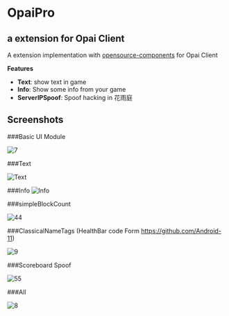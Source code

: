 #  OpaiPro
## a extension for Opai Client
A extension implementation with [opensource-components](https://github.com/opai-client/opensource-components) for Opai Client

**Features**
- **Text**: show text in game
- **Info**: Show some info from your game
- **ServerIPSpoof**: Spoof hacking in 花雨庭

## Screenshots
###Basic UI Module

![7](https://github.com/user-attachments/assets/062c9047-f92a-4c3b-b444-f2f19ff9c1cf)


###Text

![Text](https://github.com/user-attachments/assets/b50a9eb3-88dd-4cdc-b1ec-bd04a93af1b1)


###Info
![Info](https://github.com/user-attachments/assets/43716409-a29a-4322-9f63-de99d0603b60)


###simpleBlockCount

![44](https://github.com/user-attachments/assets/810b39b3-8b92-4866-8847-eb67d2efb5f6)


###ClassicalNameTags
(HealthBar code Form https://github.com/Android-11)

![9](https://github.com/user-attachments/assets/5a6ba4f1-c26e-4191-ad5d-c9eb5657a0fd)


###Scoreboard Spoof

![55](https://github.com/user-attachments/assets/85e6cfb5-9e3d-4d74-bbeb-905cd147dfbb)


###All

![8](https://github.com/user-attachments/assets/3e0443d6-86c4-47ad-b730-1611cb276dbf)
